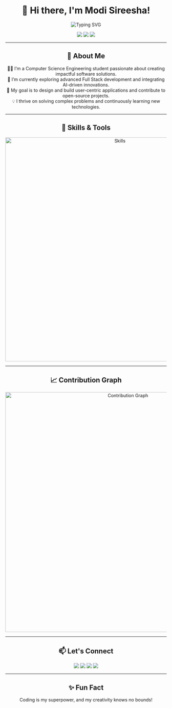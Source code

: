 <h1 align="center">👋 Hi there, I'm Modi Sireesha!</h1>

<p align="center">
  <img src="https://readme-typing-svg.herokuapp.com?color=%23A445B2&size=28&center=true&vCenter=true&width=600&lines=Full+Stack+Developer;AI+Enthusiast;Prompt+Engineer;Open+Source+Contributor" alt="Typing SVG">
</p>

<p align="center">
  <a href="https://modisireesha-portfolio.vercel.app/" target="_blank"><img src="https://img.shields.io/badge/Portfolio-Visit%20Here-green?style=for-the-badge&logo=portfolio"></a>
  <a href="mailto:modisireesha09@gmail.com"><img src="https://img.shields.io/badge/Email-modisireesha09%40gmail.com-red?style=for-the-badge&logo=gmail"></a>
  <a href="https://www.linkedin.com/in/modi-sireesha-63ba47279/" target="_blank"><img src="https://img.shields.io/badge/LinkedIn-Connect-blue?style=for-the-badge&logo=linkedin"></a>
</p>

---

<h2 align="center">🌟 About Me</h2>

<p align="center">
  👩‍💻 I’m a Computer Science Engineering student passionate about creating impactful software solutions.<br>
  🌱 I’m currently exploring advanced Full Stack development and integrating AI-driven innovations.<br>
  🎯 My goal is to design and build user-centric applications and contribute to open-source projects.<br>
  💡 I thrive on solving complex problems and continuously learning new technologies.
</p>

---

<h2 align="center">🚀 Skills & Tools</h2>

<div align="center">
  <img src="https://skillicons.dev/icons?i=html,css,js,ts,angular,nodejs,java,python,spring,mysql,mongodb,sqlite,aws,postman&perline=7" alt="Skills" width="700">
</div>

---

<h2 align="center">📈 Contribution Graph</h2>

<div align="center">
  <img src="https://github-readme-activity-graph.vercel.app/graph?username=sireesha0904&theme=radical&bg_color=0D1117&color=A445B2&line=FF5733&point=FFFFFF" alt="Contribution Graph" width="750">
</div>

---

<h2 align="center">📫 Let's Connect</h2>

<p align="center">
  <a href="https://twitter.com/_sireeshamodi_" target="_blank"><img src="https://img.shields.io/badge/Twitter-@_sireeshamodi_-1DA1F2?style=for-the-badge&logo=twitter"></a>
  <a href="https://instagram.com/sireesha_modi" target="_blank"><img src="https://img.shields.io/badge/Instagram-@sireesha_modi-E4405F?style=for-the-badge&logo=instagram"></a>
  <a href="mailto:modisireesha09@gmail.com"><img src="https://img.shields.io/badge/Email-modisireesha09%40gmail.com-red?style=for-the-badge&logo=gmail"></a>
  <a href="https://www.linkedin.com/in/modi-sireesha-63ba47279/" target="_blank"><img src="https://img.shields.io/badge/LinkedIn-Connect-blue?style=for-the-badge&logo=linkedin"></a>
</p>

---

<h2 align="center">✨ Fun Fact</h2>

<p align="center">
  Coding is my superpower, and my creativity knows no bounds!
</p>

